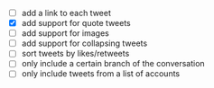- [ ] add a link to each tweet
- [x] add support for quote tweets
- [ ] add support for images
- [ ] add support for collapsing tweets
- [ ] sort tweets by likes/retweets
- [ ] only include a certain branch of the conversation
- [ ] only include tweets from a list of accounts
